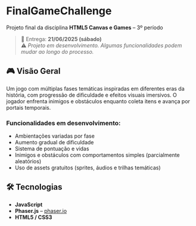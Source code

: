 # FinalGameChallenge  
Projeto final da disciplina **HTML5 Canvas e Games** – 3º período

> 📅 Entrega: **21/06/2025 (sábado)**  
> ⚠️ *Projeto em desenvolvimento. Algumas funcionalidades podem mudar ao longo do processo.*

## 🎮 Visão Geral

Um jogo com múltiplas fases temáticas inspiradas em diferentes eras da história, com progressão de dificuldade e efeitos visuais imersivos. O jogador enfrenta inimigos e obstáculos enquanto coleta itens e avança por portais temporais.

### Funcionalidades em desenvolvimento:
- Ambientações variadas por fase
- Aumento gradual de dificuldade
- Sistema de pontuação e vidas
- Inimigos e obstáculos com comportamentos simples (parcialmente aleatórios)
- Uso de assets gratuitos (sprites, áudios e trilhas temáticas)

## 🛠️ Tecnologias

- **JavaScript**
- **Phaser.js** – [phaser.io](https://phaser.io/)
- **HTML5 / CSS3**
